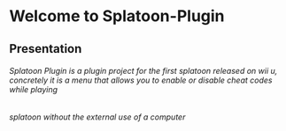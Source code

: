 # Welcome to Splatoon-Plugin
## Presentation
###### Splatoon Plugin is a plugin project for the first splatoon released on wii u, concretely it is a menu that allows you to enable or disable cheat codes while playing
###### splatoon without the external use of a computer
